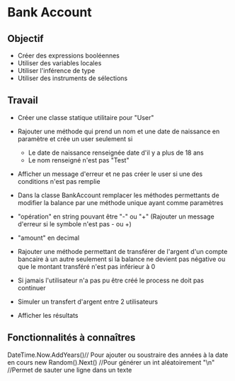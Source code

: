 # Bank Account

## Objectif
- Créer des expressions booléennes
- Utiliser des variables locales
- Utiliser l'inférence de type
- Utiliser des instruments de sélections

## Travail
- Créer une classe statique utilitaire pour "User"
- Rajouter une méthode qui prend un nom et une date de naissance en paramètre et crée un user seulement si 
    - Le date de naissance renseignée date d'il y a plus de 18 ans
    - Le nom renseigné n'est pas "Test"
- Afficher un message d'erreur et ne pas créer le user si une des conditions n'est pas remplie

- Dans la classe BankAccount remplacer les méthodes permettants de modifier la balance par une méthode unique ayant comme paramètres
 - "opération" en string pouvant être "-" ou "+" (Rajouter un message d'erreur si le symbole n'est pas - ou +)
 - "amount" en decimal 
- Rajouter une méthode permettant de transférer de l'argent d'un compte bancaire à un autre seulement si la balance ne devient pas négative ou que le montant transféré n'est pas inférieur à 0

- Si jamais l'utilisateur n'a pas pu être créé le process ne doit pas continuer
- Simuler un transfert d'argent entre 2 utilisateurs
- Afficher les résultats

## Fonctionnalités à connaîtres
DateTime.Now.AddYears()// Pour ajouter ou soustraire des années à la date en cours
new Random().Next() //Pour générer un int aléatoirement
"\n" //Permet de sauter une ligne dans un texte